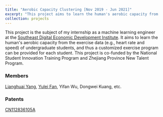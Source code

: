 ```yaml
---
title: "Aerobic Capacity Clustering [Nov 2019 - Jun 2021]"
excerpt: "This project aims to learn the human's aerobic capacity from the exercise data (e.g., heart rate and speed) of undergraduate students, and thus a customized exercise program can be provided for each student."
collection: projects
---
```


This project is the subject of my internship as a machine learning engineer at the [Southeast Digital Economic Development Institute](http://www.sdedi.org.cn/). It aims to learn the human's aerobic capacity from the exercise data (e.g., heart rate and speed) of undergraduate students, and thus a customized exercise program can be provided for each student. This project is co-funded by the National Student Innovation Training Program and Zhejiang Province New Talent Program.

### Members
[Lianghuai Yang](https://www.researchgate.net/profile/Liang-Yang-39), [Yulei Fan](https://www.researchgate.net/profile/Yulei-Fan), Yifan Wu, Dongwei Kuang, etc.

### Patents
[CN112836105A](https://patents.google.com/patent/CN112836105A/en?oq=CN112836105A)